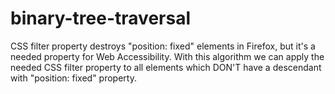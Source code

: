 # binary-tree-traversal
CSS filter property destroys "position: fixed" elements in Firefox, 
but it's a needed property for Web Accessibility.
With this algorithm we can apply the needed CSS filter property to all elements which DON'T have a descendant with "position: fixed" property.

